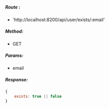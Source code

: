 ##### Route :  
 - 'http://localhost:8200/api/user/exists/:email'

##### Method:
 - GET

##### Params:
 - email 

##### Response:
```js
{
    exists: true || false
}
```